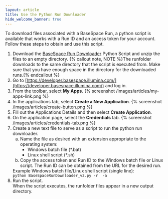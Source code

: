 ```yaml
---
layout: article
title: Use the Python Run Downloader
hide_welcome_banner: true
---
```


To download files associated with a BaseSpace Run, a python script is available that works with a Run ID and an access token for your account. Follow these steps to obtain and use this script.

1. Download the [BaseSpace Run Downloader](https://da1s119xsxmu0.cloudfront.net/sites/knowledgebase/API/08052014/Script/BaseSpaceRunDownloader_v2.zip) Python Script and unzip the files to an empty directory. 
{% callout note, NOTE %}The runfolder downloads to the same directory that the script is executed from.  Make sure that you have enough space in the directory for the downloaded runs.{% endcallout %}
1.	Go to [https://developer.basespace.illumina.com/](https://developer.basespace.illumina.com/) and log in.
2.	From the toolbar, select **My Apps**.
{% screenshot /images/articles/my-apps-link.png %}
3.	In the applications tab, select **Create a New Application**.
{% screenshot /images/articles/create-button.png %}
4. Fill out the Applications Details and then select **Create Application**.
5. On the application page, select the **Credentials** tab. {% screenshot /images/articles/credentials-tab.png %}
6. Create a new text file to serve as a script to run the python run downloader.
	<ol type="a">
     <li>Name the file as desired with an extension appropriate to the operating system:
	<ul>
		<li>Windows batch file (*.bat)</li>
		<li>Linux shell script (*.sh)</li>
	</ul>
	</li>
	<li>Copy the access token and Run ID to the Windows batch file or Linux script. The Run ID can be obtained from the URL for the desired run.</li>
	</ol>
     Example Windows batch file/Linux shell script (single line):<br />
		<code>python BaseSpaceRunDownloader_v2.py -r <Run ID\> -a <access token\></code>
7. Run the script.<br />When the script executes, the runfolder files appear in a new output directory. 
